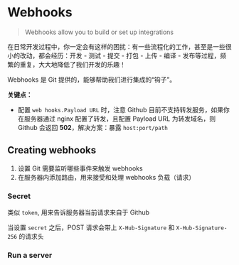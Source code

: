 # Webhooks

> Webhooks allow you to build or set up integrations

在日常开发过程中，你一定会有这样的困扰：有一些流程化的工作，甚至是一些很小的改动，都会经历：开发 - 测试 - 提交 - 打包 - 上传 - 编译 - 发布等过程，频繁的重复，大大地降低了我们开发的乐趣！

Webhooks 是 Git 提供的，能够帮助我们进行集成的“钩子”。

**关键点：**

- 配置 `web hooks.Payload URL` 时，注意 Github 目前不支持转发服务，如果你在服务器通过 nginx 配置了转发，且配置 Payload URL 为转发域名，则 Github 会返回 **502**，解决方案：暴露 `host:port/path` 



## Creating webhooks

1. 设置 Git 需要监听哪些事件来触发 webhooks
2. 在服务器内添加路由，用来接受和处理 webhooks 负载（请求）



### Secret

类似 `token`, 用来告诉服务器当前请求来自于 Github

当设置 `secret` 之后，POST 请求会带上 `X-Hub-Signature` 和 `X-Hub-Signature-256` 的请求头



### Run a server



